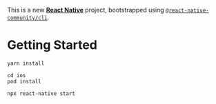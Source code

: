 This is a new [**React Native**](https://reactnative.dev) project, bootstrapped using [`@react-native-community/cli`](https://github.com/react-native-community/cli).

# Getting Started

```
yarn install
```

```
cd ios
pod install
```

```
npx react-native start
```